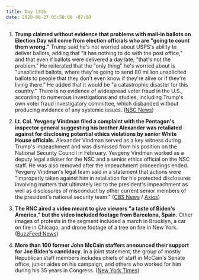 ```yaml
---
title: Day 1316
date: 2020-08-27 05:50:00 -07:00
---
```


1. **Trump claimed without evidence that problems with mail-in ballots on Election Day will come from election officials who are "going to count them wrong."** Trump said he's not worried about USPS's ability to deliver ballots, adding that "it has nothing to do with the post office," and that even if ballots were delivered a day late, "that's not the problem." He reiterated that the "only thing" he's worried about is "unsolicited ballots, where they're going to send 80 million unsolicited ballots to people that they don't even know if they're alive or if they're living there." He added that it would be "a catastrophic disaster for this country." There is no evidence of widespread voter fraud in the U.S., according to numerous investigations and studies, including Trump's own voter fraud investigatory committee, which disbanded without producing evidence of any systemic issues. ([NBC News](https://www.nbcnews.com/politics/2020-election/trump-says-election-workers-not-usps-could-lead-2020-miscount-n1238387))

2. **Lt. Col. Yevgeny Vindman filed a complaint with the Pentagon's inspector general suggesting his brother Alexander was retaliated against for disclosing potential ethics violations by senior White House officials.** Alexander Vindman served as a key witness during Trump's impeachment and was dismissed from his position on the National Security Council in February. Yevgeny Vindman worked as a deputy legal adviser for the NSC and a senior ethics official on the NSC staff. He was also removed after the impeachment proceedings ended. Yevgeny Vindman's legal team said in a statement that actions were "improperly taken against him in retaliation for his protected disclosures involving matters that ultimately led to the president's impeachment as well as disclosures of misconduct by other current senior members of the president's national security team." ([CBS News](https://www.cbsnews.com/news/yevgeny-vindman-whistleblower-complaint-retaliation-pentagon/) / [Axios](https://www.axios.com/yevgeny-vindman-retaliation-complaint-trump-b81fc300-9e86-41b8-ab73-08c6c72b57b5.html))

3. **The RNC aired a video meant to give viewers "a taste of Biden's America," but the video included footage from Barcelona, Spain.** Other images of protests in the segment included a march in Brooklyn, a car on fire in Chicago, and drone footage of a tree on fire in New York. ([BuzzFeed News](https://www.buzzfeednews.com/article/janelytvynenko/rnc-protest-video-barcelona))

4. **More than 100 former John McCain staffers announced their support for Joe Biden's candidacy**. In a joint statement, the group of mostly Republican staff members includes chiefs of staff in McCain's Senate office, junior aides on his campaign, and others who worked for him during his 35 years in Congress. ([New York Times](https://www.nytimes.com/2020/08/27/us/politics/john-mccain-biden-trump.html))